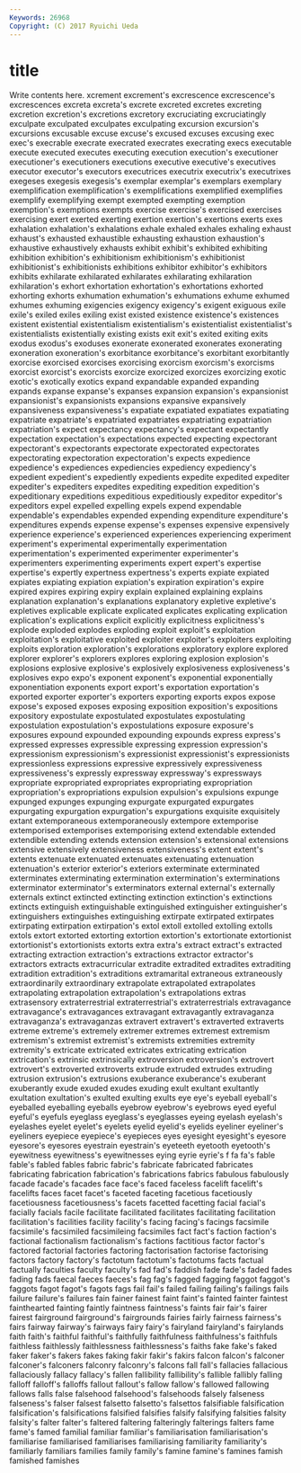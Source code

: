```yaml
---
Keywords: 26968 
Copyright: (C) 2017 Ryuichi Ueda
---
```


# title

Write contents here.
xcrement excrement's
excrescence excrescence's excrescences excreta excreta's excrete excreted excretes excreting excretion
excretion's excretions excretory excruciating excruciatingly exculpate exculpated exculpates exculpating excursion
excursion's excursions excusable excuse excuse's excused excuses excusing exec exec's
execrable execrate execrated execrates execrating execs executable execute executed executes
executing execution execution's executioner executioner's executioners executions executive executive's executives
executor executor's executors executrices executrix executrix's executrixes exegeses exegesis exegesis's
exemplar exemplar's exemplars exemplary exemplification exemplification's exemplifications exemplified exemplifies exemplify
exemplifying exempt exempted exempting exemption exemption's exemptions exempts exercise exercise's
exercised exercises exercising exert exerted exerting exertion exertion's exertions exerts
exes exhalation exhalation's exhalations exhale exhaled exhales exhaling exhaust exhaust's
exhausted exhaustible exhausting exhaustion exhaustion's exhaustive exhaustively exhausts exhibit exhibit's
exhibited exhibiting exhibition exhibition's exhibitionism exhibitionism's exhibitionist exhibitionist's exhibitionists exhibitions
exhibitor exhibitor's exhibitors exhibits exhilarate exhilarated exhilarates exhilarating exhilaration exhilaration's
exhort exhortation exhortation's exhortations exhorted exhorting exhorts exhumation exhumation's exhumations
exhume exhumed exhumes exhuming exigencies exigency exigency's exigent exiguous exile
exile's exiled exiles exiling exist existed existence existence's existences existent
existential existentialism existentialism's existentialist existentialist's existentialists existentially existing exists exit
exit's exited exiting exits exodus exodus's exoduses exonerate exonerated exonerates
exonerating exoneration exoneration's exorbitance exorbitance's exorbitant exorbitantly exorcise exorcised exorcises
exorcising exorcism exorcism's exorcisms exorcist exorcist's exorcists exorcize exorcized exorcizes
exorcizing exotic exotic's exotically exotics expand expandable expanded expanding expands
expanse expanse's expanses expansion expansion's expansionist expansionist's expansionists expansions expansive
expansively expansiveness expansiveness's expatiate expatiated expatiates expatiating expatriate expatriate's expatriated
expatriates expatriating expatriation expatriation's expect expectancy expectancy's expectant expectantly expectation
expectation's expectations expected expecting expectorant expectorant's expectorants expectorate expectorated expectorates
expectorating expectoration expectoration's expects expedience expedience's expediences expediencies expediency expediency's
expedient expedient's expediently expedients expedite expedited expediter expediter's expediters expedites
expediting expedition expedition's expeditionary expeditions expeditious expeditiously expeditor expeditor's expeditors
expel expelled expelling expels expend expendable expendable's expendables expended expending
expenditure expenditure's expenditures expends expense expense's expenses expensive expensively experience
experience's experienced experiences experiencing experiment experiment's experimental experimentally experimentation experimentation's
experimented experimenter experimenter's experimenters experimenting experiments expert expert's expertise expertise's
expertly expertness expertness's experts expiate expiated expiates expiating expiation expiation's
expiration expiration's expire expired expires expiring expiry explain explained explaining
explains explanation explanation's explanations explanatory expletive expletive's expletives explicable explicate
explicated explicates explicating explication explication's explications explicit explicitly explicitness explicitness's
explode exploded explodes exploding exploit exploit's exploitation exploitation's exploitative exploited
exploiter exploiter's exploiters exploiting exploits exploration exploration's explorations exploratory explore
explored explorer explorer's explorers explores exploring explosion explosion's explosions explosive
explosive's explosively explosiveness explosiveness's explosives expo expo's exponent exponent's exponential
exponentially exponentiation exponents export export's exportation exportation's exported exporter exporter's
exporters exporting exports expos expose expose's exposed exposes exposing exposition
exposition's expositions expository expostulate expostulated expostulates expostulating expostulation expostulation's expostulations
exposure exposure's exposures expound expounded expounding expounds express express's expressed
expresses expressible expressing expression expression's expressionism expressionism's expressionist expressionist's expressionists
expressionless expressions expressive expressively expressiveness expressiveness's expressly expressway expressway's expressways
expropriate expropriated expropriates expropriating expropriation expropriation's expropriations expulsion expulsion's expulsions
expunge expunged expunges expunging expurgate expurgated expurgates expurgating expurgation expurgation's
expurgations exquisite exquisitely extant extemporaneous extemporaneously extempore extemporise extemporised extemporises
extemporising extend extendable extended extendible extending extends extension extension's extensional
extensions extensive extensively extensiveness extensiveness's extent extent's extents extenuate extenuated
extenuates extenuating extenuation extenuation's exterior exterior's exteriors exterminate exterminated exterminates
exterminating extermination extermination's exterminations exterminator exterminator's exterminators external external's externally
externals extinct extincted extincting extinction extinction's extinctions extincts extinguish extinguishable
extinguished extinguisher extinguisher's extinguishers extinguishes extinguishing extirpate extirpated extirpates extirpating
extirpation extirpation's extol extoll extolled extolling extolls extols extort extorted
extorting extortion extortion's extortionate extortionist extortionist's extortionists extorts extra extra's
extract extract's extracted extracting extraction extraction's extractions extractor extractor's extractors
extracts extracurricular extradite extradited extradites extraditing extradition extradition's extraditions extramarital
extraneous extraneously extraordinarily extraordinary extrapolate extrapolated extrapolates extrapolating extrapolation extrapolation's
extrapolations extras extrasensory extraterrestrial extraterrestrial's extraterrestrials extravagance extravagance's extravagances extravagant
extravagantly extravaganza extravaganza's extravaganzas extravert extravert's extraverted extraverts extreme extreme's
extremely extremer extremes extremest extremism extremism's extremist extremist's extremists extremities
extremity extremity's extricate extricated extricates extricating extrication extrication's extrinsic extrinsically
extroversion extroversion's extrovert extrovert's extroverted extroverts extrude extruded extrudes extruding
extrusion extrusion's extrusions exuberance exuberance's exuberant exuberantly exude exuded exudes
exuding exult exultant exultantly exultation exultation's exulted exulting exults eye
eye's eyeball eyeball's eyeballed eyeballing eyeballs eyebrow eyebrow's eyebrows eyed
eyeful eyeful's eyefuls eyeglass eyeglass's eyeglasses eyeing eyelash eyelash's eyelashes
eyelet eyelet's eyelets eyelid eyelid's eyelids eyeliner eyeliner's eyeliners eyepiece
eyepiece's eyepieces eyes eyesight eyesight's eyesore eyesore's eyesores eyestrain eyestrain's
eyeteeth eyetooth eyetooth's eyewitness eyewitness's eyewitnesses eying eyrie eyrie's f
fa fa's fable fable's fabled fables fabric fabric's fabricate fabricated
fabricates fabricating fabrication fabrication's fabrications fabrics fabulous fabulously facade facade's
facades face face's faced faceless facelift facelift's facelifts faces facet
facet's faceted faceting facetious facetiously facetiousness facetiousness's facets facetted facetting
facial facial's facially facials facile facilitate facilitated facilitates facilitating facilitation
facilitation's facilities facility facility's facing facing's facings facsimile facsimile's facsimiled
facsimileing facsimiles fact fact's faction faction's factional factionalism factionalism's factions
factitious factor factor's factored factorial factories factoring factorisation factorise factorising
factors factory factory's factotum factotum's factotums facts factual factually faculties
faculty faculty's fad fad's faddish fade fade's faded fades fading
fads faecal faeces faeces's fag fag's fagged fagging faggot faggot's
faggots fagot fagot's fagots fags fail fail's failed failing failing's
failings fails failure failure's failures fain fainer fainest faint faint's
fainted fainter faintest fainthearted fainting faintly faintness faintness's faints fair
fair's fairer fairest fairground fairground's fairgrounds fairies fairly fairness fairness's
fairs fairway fairway's fairways fairy fairy's fairyland fairyland's fairylands faith
faith's faithful faithful's faithfully faithfulness faithfulness's faithfuls faithless faithlessly faithlessness
faithlessness's faiths fake fake's faked faker faker's fakers fakes faking
fakir fakir's fakirs falcon falcon's falconer falconer's falconers falconry falconry's
falcons fall fall's fallacies fallacious fallaciously fallacy fallacy's fallen fallibility
fallibility's fallible fallibly falling falloff falloff's falloffs fallout fallout's fallow
fallow's fallowed fallowing fallows falls false falsehood falsehood's falsehoods falsely
falseness falseness's falser falsest falsetto falsetto's falsettos falsifiable falsification falsification's
falsifications falsified falsifies falsify falsifying falsities falsity falsity's falter falter's
faltered faltering falteringly falterings falters fame fame's famed familial familiar
familiar's familiarisation familiarisation's familiarise familiarised familiarises familiarising familiarity familiarity's familiarly
familiars families family family's famine famine's famines famish famished famishes
